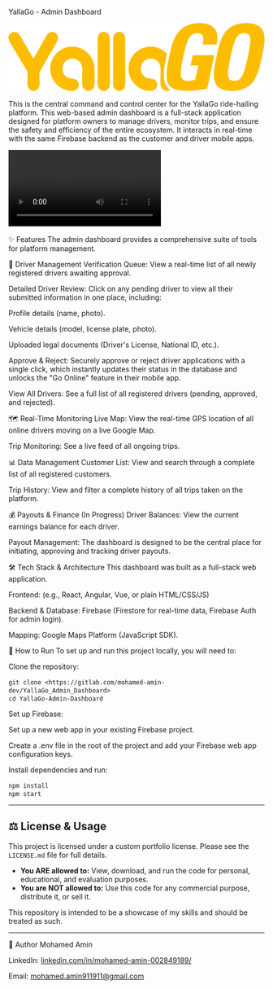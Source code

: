 YallaGo - Admin Dashboard

![1](assets/images/logo5.png)


This is the central command and control center for the YallaGo ride-hailing platform. This web-based admin dashboard is a full-stack application designed for platform owners to manage drivers, monitor trips, and ensure the safety and efficiency of the entire ecosystem. It interacts in real-time with the same Firebase backend as the customer and driver mobile apps.


![2](assets/admin.mp4)


✨ Features
The admin dashboard provides a comprehensive suite of tools for platform management.

🔑 Driver Management
Verification Queue: View a real-time list of all newly registered drivers awaiting approval.

Detailed Driver Review: Click on any pending driver to view all their submitted information in one place, including:

Profile details (name, photo).

Vehicle details (model, license plate, photo).

Uploaded legal documents (Driver's License, National ID, etc.).

Approve & Reject: Securely approve or reject driver applications with a single click, which instantly updates their status in the database and unlocks the "Go Online" feature in their mobile app.

View All Drivers: See a full list of all registered drivers (pending, approved, and rejected).

🗺️ Real-Time Monitoring
Live Map: View the real-time GPS location of all online drivers moving on a live Google Map.

Trip Monitoring: See a live feed of all ongoing trips.


📊 Data Management
Customer List: View and search through a complete list of all registered customers.

Trip History: View and filter a complete history of all trips taken on the platform.


💰 Payouts & Finance (In Progress)
Driver Balances: View the current earnings balance for each driver.

Payout Management: The dashboard is designed to be the central place for initiating, approving and tracking driver payouts.


🛠️ Tech Stack & Architecture
This dashboard was built as a full-stack web application.

Frontend: (e.g., React, Angular, Vue, or plain HTML/CSS/JS)

Backend & Database: Firebase (Firestore for real-time data, Firebase Auth for admin login).

Mapping: Google Maps Platform (JavaScript SDK).


🚀 How to Run
To set up and run this project locally, you will need to:

Clone the repository:

```
git clone <https://gitlab.com/mohamed-amin-dev/YallaGo_Admin_Dashboard>
cd YallaGo-Admin-Dashboard
```


Set up Firebase:

Set up a new web app in your existing Firebase project.

Create a .env file in the root of the project and add your Firebase web app configuration keys.

Install dependencies and run:

```
npm install
npm start
```

---

## ⚖️ License & Usage

This project is licensed under a custom portfolio license. Please see the `LICENSE.md` file for full details.

-   **You ARE allowed to:** View, download, and run the code for personal, educational, and evaluation purposes.
-   **You are NOT allowed to:** Use this code for any commercial purpose, distribute it, or sell it.

This repository is intended to be a showcase of my skills and should be treated as such.

---

👤 Author
Mohamed Amin

LinkedIn: [linkedin.com/in/mohamed-amin-002849189/](url)

Email: mohamed.amin911911@gmail.com
